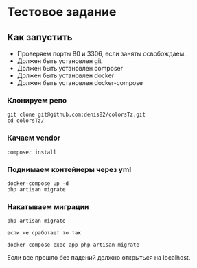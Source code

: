 # Тестовое задание

## Как запустить
- Проверяем порты 80 и 3306, если заняты освобождаем.
- Должен быть установлен git 
- Должен быть установлен composer
- Должен быть установлен docker
- Должен быть установлен docker-compose

### Клонируем репо
```
git clone git@github.com:denis82/colorsTz.git
cd colorsTz/
```

### Качаем vendor
```
composer install
```

### Поднимаем контейнеры через yml
```
docker-compose up -d
php artisan migrate
```

### Накатываем миграции
```
php artisan migrate

если не сработает то так

docker-compose exec app php artisan migrate
```
Если все прошло без падений должно открыться на localhost.